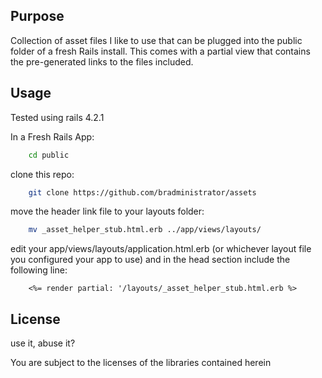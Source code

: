 ## Purpose

Collection of asset files I like to use that can be plugged into the public folder of a fresh Rails install.  This comes with a partial view that contains the pre-generated links to the files included.

## Usage
Tested using rails 4.2.1

In a Fresh Rails App:
```bash
	cd public
```
clone this repo:
```bash
	git clone https://github.com/bradministrator/assets
```

move the header link file to your layouts folder:
```bash
	mv _asset_helper_stub.html.erb ../app/views/layouts/
```

edit your app/views/layouts/application.html.erb (or whichever layout file you configured your app to use) and in the head section include the following line:
```erb
	<%= render partial: '/layouts/_asset_helper_stub.html.erb %>
```

## License

use it, abuse it?

You are subject to the licenses of the libraries contained herein
